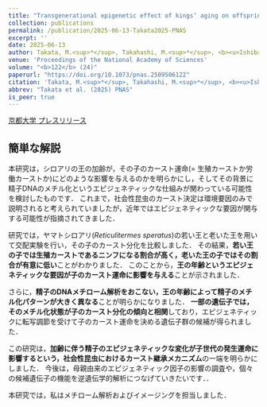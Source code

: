 ```yaml
---
title: "Transgenerational epigenetic effect of kings’ aging on offspring’s caste fate mediated by sperm DNA methylation in termites"
collection: publications
permalink: /publication/2025-06-13-Takata2025-PNAS
excerpt: ''
date: 2025-06-13
author: Takata, M.<sup>*</sup>, Takahashi, M.<sup>*</sup>, <b><u>Ishibashi, T.</u></b>, Tasaki, E., Rueppell, O., Vargo, L. E., Matsuura, K.<sup>†</sup>
venue: 'Proceedings of the National Academy of Sciences'
volume: "<b>122</b> (24)"
paperurl: "https://doi.org/10.1073/pnas.2509506122"
citation: 'Takata, M.<sup>*</sup>, Takahashi, M.<sup>*</sup>, <b><u>Ishibashi, T.</u></b>, Tasaki, E., Rueppell, O., Vargo, L. E., Matsuura, K.<sup>†</sup> (2025) "Transgenerational epigenetic effect of kings’ aging on offspring’s caste fate mediated by sperm DNA methylation in termites" <i>Proceedings of the National Academy of Sciences</i>, <b>122</b> (24) e2509506122'
abbrev: "Takata et al. (2025) PNAS"
is_peer: true
---
```


[京都大学 プレスリリース](https://www.kyoto-u.ac.jp/ja/research-news/2025-06-16)

## 簡単な解説

本研究は，シロアリの王の加齢が，その子のカースト運命(= 生殖カーストか労働カーストか)にどのような影響を与えるのかを明らかにし，そしてその背景に精子DNAのメチル化というエピジェネティックな仕組みが関わっている可能性を検討したものです．
これまで，社会性昆虫のカースト決定は環境要因のみで説明されると考えられていましたが，近年ではエピジェネティックな要因が関与する可能性が指摘されてきました．

研究では，ヤマトシロアリ(*Reticulitermes speratus*)の若い王と老いた王を用いて交配実験を行い，その子のカースト分化を比較しました．
その結果，**若い王の子では生殖カーストであるニンフになる割合が高く，老いた王の子ではその割合が有意に低い**ことがわかりました．
このことから，**王の年齢というエピジェネティックな要因が子のカースト運命に影響を与える**ことが示されました．

さらに，**精子のDNAメチローム解析をおこない，王の年齢によって精子のメチル化パターンが大きく異なる**ことが明らかになりました．
**一部の遺伝子では，そのメチル化状態が子のカースト分化の傾向と相関**しており，エピジェネティックに転写調節を受けて子のカースト運命を決める遺伝子群の候補が得られました．

この研究は，**加齢に伴う精子のエピジェネティックな変化が子世代の発生運命に影響するという，社会性昆虫におけるカースト継承メカニズム**の一端を明らかにしました．
今後は，母親由来のエピジェネティック因子の影響の調査や，個々の候補遺伝子の機能を逆遺伝学的解析につなげていきたいです．．

本研究では，私はメチローム解析およびイメージングを担当しました．

